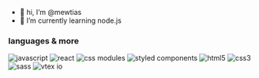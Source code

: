 - 👋 hi, I’m @mewtias
- 🌱 I’m currently learning node.js

### languages & more

![javascript](https://img.shields.io/badge/javascript-red?style=for-the-badge&logo=javascript&color=F7DF1E&logoColor=222)
![react](https://img.shields.io/badge/react-red?style=for-the-badge&logo=react&color=61DAFB&logoColor=white)
![css modules](https://img.shields.io/badge/CSS%20Modules-black?style=for-the-badge&logo=css-modules)
![styled components](https://img.shields.io/badge/styled%20components-red?style=for-the-badge&logo=styled-components&color=2a3c44)
![html5](https://img.shields.io/badge/html5-red?style=for-the-badge&logo=html5&color=FF7900&logoColor=white)
![css3](https://img.shields.io/badge/CSS3-blue?style=for-the-badge&logo=css3)
![sass](https://img.shields.io/badge/sass-red?style=for-the-badge&logo=sass&color=cd6799&logoColor=white)
![vtex io](https://img.shields.io/badge/vtex-red?style=for-the-badge&logo=vtex&color=ED125F&logoColor=white)
